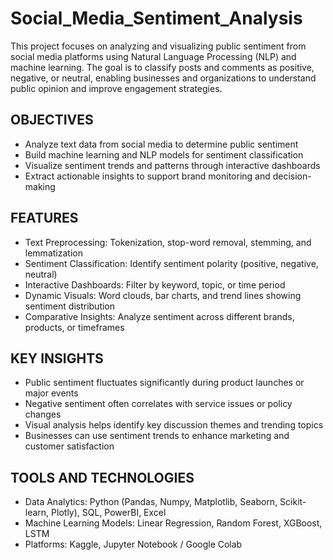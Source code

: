 # Social_Media_Sentiment_Analysis
This project focuses on analyzing and visualizing public sentiment from social media platforms using Natural Language Processing (NLP) and machine learning. The goal is to classify posts and comments as positive, negative, or neutral, enabling businesses and organizations to understand public opinion and improve engagement strategies.

## OBJECTIVES
- Analyze text data from social media to determine public sentiment
- Build machine learning and NLP models for sentiment classification
- Visualize sentiment trends and patterns through interactive dashboards
- Extract actionable insights to support brand monitoring and decision-making

## FEATURES
- Text Preprocessing: Tokenization, stop-word removal, stemming, and lemmatization
- Sentiment Classification: Identify sentiment polarity (positive, negative, neutral)
- Interactive Dashboards: Filter by keyword, topic, or time period
- Dynamic Visuals: Word clouds, bar charts, and trend lines showing sentiment distribution
- Comparative Insights: Analyze sentiment across different brands, products, or timeframes

## KEY INSIGHTS
- Public sentiment fluctuates significantly during product launches or major events
- Negative sentiment often correlates with service issues or policy changes
- Visual analysis helps identify key discussion themes and trending topics
- Businesses can use sentiment trends to enhance marketing and customer satisfaction

## TOOLS AND TECHNOLOGIES
- Data Analytics: Python (Pandas, Numpy, Matplotlib, Seaborn, Scikit-learn, Plotly), SQL, PowerBI, Excel
- Machine Learning Models: Linear Regression, Random Forest, XGBoost, LSTM
- Platforms: Kaggle, Jupyter Notebook / Google Colab
